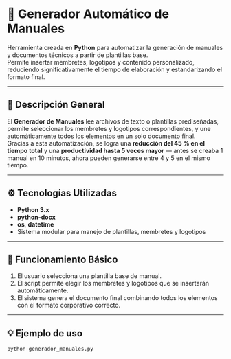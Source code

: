 # 🧰 Generador Automático de Manuales

Herramienta creada en **Python** para automatizar la generación de manuales y documentos técnicos a partir de plantillas base.  
Permite insertar membretes, logotipos y contenido personalizado, reduciendo significativamente el tiempo de elaboración y estandarizando el formato final.

---

## 🧠 Descripción General
El **Generador de Manuales** lee archivos de texto o plantillas prediseñadas, permite seleccionar los membretes y logotipos correspondientes, y une automáticamente todos los elementos en un solo documento final.  
Gracias a esta automatización, se logra una **reducción del 45 % en el tiempo total** y una **productividad hasta 5 veces mayor** — antes se creaba 1 manual en 10 minutos, ahora pueden generarse entre 4 y 5 en el mismo tiempo.

---

## ⚙️ Tecnologías Utilizadas
- **Python 3.x**
- **python-docx**
- **os**, **datetime**
- Sistema modular para manejo de plantillas, membretes y logotipos

---

## 🚀 Funcionamiento Básico
1. El usuario selecciona una plantilla base de manual.  
2. El script permite elegir los membretes y logotipos que se insertarán automáticamente.  
3. El sistema genera el documento final combinando todos los elementos con el formato corporativo correcto.

---

## 💡 Ejemplo de uso
```bash
python generador_manuales.py

